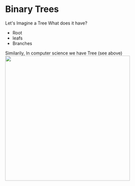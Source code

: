 # Binary Trees
Let's Imagine a Tree What does it have?
- Root
- leafs
- Branches

Similarily, In computer science we have Tree (see above)
<image height="400px" style = "position :relative" src = "src\1.png"></image>

